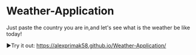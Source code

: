 ﻿# Weather-Application

Just paste the country you are in,and let's see what is the weather be like today!

▶️Try it out: https://alexprimak58.github.io/Weather-Application/
